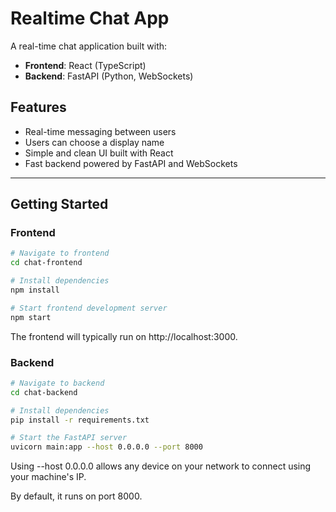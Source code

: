 # Realtime Chat App

A real-time chat application built with:

- **Frontend**: React (TypeScript)
- **Backend**: FastAPI (Python, WebSockets)

## Features

- Real-time messaging between users  
- Users can choose a display name  
- Simple and clean UI built with React  
- Fast backend powered by FastAPI and WebSockets  

---

## Getting Started

### Frontend

```bash
# Navigate to frontend
cd chat-frontend

# Install dependencies
npm install

# Start frontend development server
npm start
```
The frontend will typically run on http://localhost:3000.


### Backend
```bash
# Navigate to backend
cd chat-backend

# Install dependencies
pip install -r requirements.txt

# Start the FastAPI server
uvicorn main:app --host 0.0.0.0 --port 8000
```

Using --host 0.0.0.0 allows any device on your network to connect using your machine's IP.

By default, it runs on port 8000.
